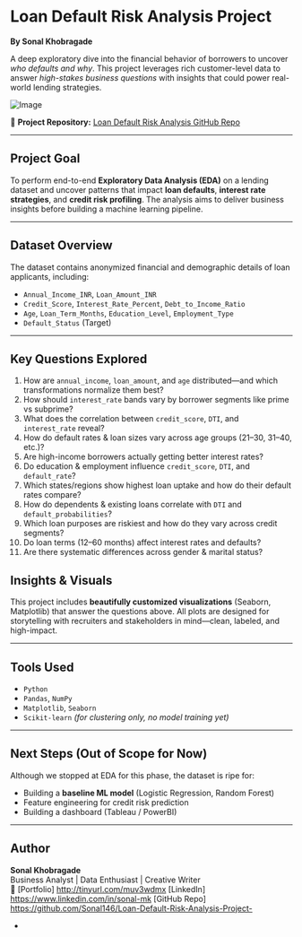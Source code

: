 # Loan Default Risk Analysis Project  
**By Sonal Khobragade**

A deep exploratory dive into the financial behavior of borrowers to uncover *who defaults and why*. This project leverages rich customer-level data to answer *high-stakes business questions* with insights that could power real-world lending strategies.

![Image](https://github.com/user-attachments/assets/f6846501-3ae6-4b5d-afcd-a1fac3738d19)



🔗 **Project Repository:** [Loan Default Risk Analysis GitHub Repo](https://github.com/Sonal146/Loan-Default-Risk-Analysis-Project-)

---

##  Project Goal

To perform end-to-end **Exploratory Data Analysis (EDA)** on a lending dataset and uncover patterns that impact **loan defaults**, **interest rate strategies**, and **credit risk profiling**. The analysis aims to deliver business insights before building a machine learning pipeline.

---

## Dataset Overview

The dataset contains anonymized financial and demographic details of loan applicants, including:

-  `Annual_Income_INR`, `Loan_Amount_INR`
-  `Credit_Score`, `Interest_Rate_Percent`, `Debt_to_Income_Ratio`
-  `Age`, `Loan_Term_Months`, `Education_Level`, `Employment_Type`
- `Default_Status` (Target)

---

##  Key Questions Explored


1. How are `annual_income`, `loan_amount`, and `age` distributed—and which transformations normalize them best?
2. How should `interest_rate` bands vary by borrower segments like prime vs subprime?
3. What does the correlation between `credit_score`, `DTI`, and `interest_rate` reveal?
4. How do default rates & loan sizes vary across age groups (21–30, 31–40, etc.)?
5. Are high-income borrowers actually getting better interest rates?
6. Do education & employment influence `credit_score`, `DTI`, and `default_rate`?
7. Which states/regions show highest loan uptake and how do their default rates compare?
8. How do dependents & existing loans correlate with `DTI` and `default_probabilities`?
9. Which loan purposes are riskiest and how do they vary across credit segments?
10. Do loan terms (12–60 months) affect interest rates and defaults?
11. Are there systematic differences across gender & marital status?


## Insights & Visuals

This project includes **beautifully customized visualizations** (Seaborn, Matplotlib) that answer the questions above. All plots are designed for storytelling with recruiters and stakeholders in mind—clean, labeled, and high-impact.

---

##  Tools Used

- `Python`
- `Pandas`, `NumPy`
- `Matplotlib`, `Seaborn`
- `Scikit-learn` *(for clustering only, no model training yet)*

---

## Next Steps (Out of Scope for Now)

Although we stopped at EDA for this phase, the dataset is ripe for:

- Building a **baseline ML model** (Logistic Regression, Random Forest)
- Feature engineering for credit risk prediction
- Building a dashboard (Tableau / PowerBI)

---

##  Author

**Sonal Khobragade**  
Business Analyst | Data Enthusiast | Creative Writer  
🔗 [Portfolio] http://tinyurl.com/muv3wdmx
 [LinkedIn] https://www.linkedin.com/in/sonal-mk 
 [GitHub Repo] https://github.com/Sonal146/Loan-Default-Risk-Analysis-Project-

-
